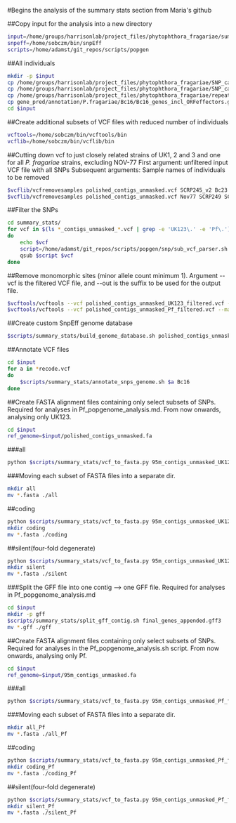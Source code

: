 #Begins the analysis of the summary stats section from Maria's github

##Copy input for the analysis into a new directory

```bash
input=/home/groups/harrisonlab/project_files/phytophthora_fragariae/summary_stats
snpeff=/home/sobczm/bin/snpEff
scripts=/home/adamst/git_repos/scripts/popgen
```

##All individuals

```bash
mkdir -p $input
cp /home/groups/harrisonlab/project_files/phytophthora_fragariae/SNP_calling/polished_contigs_unmasked.vcf $input
cp /home/groups/harrisonlab/project_files/phytophthora_fragariae/SNP_calling/polished_contigs_unmasked_filtered.vcf $input
cp /home/groups/harrisonlab/project_files/phytophthora_fragariae/repeat_masked/quiver_results/Bc16/filtered_contigs_repmask/polished_contigs_unmasked.fa $input
cp gene_pred/annotation/P.fragariae/Bc16/Bc16_genes_incl_ORFeffectors.gff3 $input
cd $input
```

##Create additional subsets of VCF files with reduced number of individuals

```bash
vcftools=/home/sobczm/bin/vcftools/bin
vcflib=/home/sobczm/bin/vcflib/bin
```

##Cutting down vcf to just closely related strains of UK1, 2 and 3 and one for all *P. fragariae* strains, excluding NOV-77
First argument: unfiltered input VCF file with all SNPs
Subsequent arguments: Sample names of individuals to be removed

```bash
$vcflib/vcfremovesamples polished_contigs_unmasked.vcf SCRP245_v2 Bc23 ONT3 Nov77 SCRP249 SCRP324 SCRP333 > polished_contigs_unmasked_UK123.vcf
$vcflib/vcfremovesamples polished_contigs_unmasked.vcf Nov77 SCRP249 SCRP324 SCRP333 > polished_contigs_unmasked_Pf.vcf
```

##Filter the SNPs

```bash
cd summary_stats/
for vcf in $(ls *_contigs_unmasked_*.vcf | grep -e 'UK123\.' -e 'Pf\.')
do
    echo $vcf
    script=/home/adamst/git_repos/scripts/popgen/snp/sub_vcf_parser.sh
    qsub $script $vcf
done
```

##Remove monomorphic sites (minor allele count minimum 1). Argument --vcf is the filtered VCF file, and --out is the suffix to be used for the output file.

```bash
$vcftools/vcftools --vcf polished_contigs_unmasked_UK123_filtered.vcf --mac 1 --recode --out polished_contigs_unmasked_UK123_filtered
$vcftools/vcftools --vcf polished_contigs_unmasked_Pf_filtered.vcf --mac 1 --recode --out polished_contigs_unmasked_Pf_filtered
```

##Create custom SnpEff genome database

```bash
$scripts/summary_stats/build_genome_database.sh polished_contigs_unmasked.fa Bc16_genes_incl_ORFeffectors.gff3 Bc16
```

##Annotate VCF files

```bash
cd $input
for a in *recode.vcf
do
    $scripts/summary_stats/annotate_snps_genome.sh $a Bc16
done
```

##Create FASTA alignment files containing only select subsets of SNPs. Required for analyses in Pf_popgenome_analysis.md. From now onwards, analysing only UK123.

```bash
cd $input
ref_genome=$input/polished_contigs_unmasked.fa
```

###all

```bash
python $scripts/summary_stats/vcf_to_fasta.py 95m_contigs_unmasked_UK123_filtered.recode_annotated.vcf $ref_genome 2
```

###Moving each subset of FASTA files into a separate dir.

```bash
mkdir all
mv *.fasta ./all
```

##coding

```bash
python $scripts/summary_stats/vcf_to_fasta.py 95m_contigs_unmasked_UK123_filtered.recode_coding.vcf $ref_genome 2
mkdir coding
mv *.fasta ./coding
```

##silent(four-fold degenerate)

```bash
python $scripts/summary_stats/vcf_to_fasta.py 95m_contigs_unmasked_UK123_filtered.recode_syn_4fd.vcf $ref_genome 2
mkdir silent
mv *.fasta ./silent
```

###Split the GFF file into one contig --> one GFF file. Required for analyses in Pf_popgenome_analysis.md

```bash
cd $input
mkdir -p gff
$scripts/summary_stats/split_gff_contig.sh final_genes_appended.gff3
mv *.gff ./gff
```

##Create FASTA alignment files containing only select subsets of SNPs. Required for analyses in the Pf_popgenome_analysis.sh script. From now onwards, analysing only Pf.

```bash
cd $input
ref_genome=$input/95m_contigs_unmasked.fa
```

###all

```bash
python $scripts/summary_stats/vcf_to_fasta.py 95m_contigs_unmasked_Pf_filtered.recode_annotated.vcf $ref_genome 2
```

###Moving each subset of FASTA files into a separate dir.

```bash
mkdir all_Pf
mv *.fasta ./all_Pf
```

##coding

```bash
python $scripts/summary_stats/vcf_to_fasta.py 95m_contigs_unmasked_Pf_filtered.recode_coding.vcf $ref_genome 2
mkdir coding_Pf
mv *.fasta ./coding_Pf
```

##silent(four-fold degenerate)

```bash
python $scripts/summary_stats/vcf_to_fasta.py 95m_contigs_unmasked_Pf_filtered.recode_syn_4fd.vcf $ref_genome 2
mkdir silent_Pf
mv *.fasta ./silent_Pf
```
